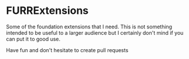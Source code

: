 # FURRExtensions
Some of the foundation extensions that I need. This is not something intended to be useful to a larger audience 
but I certainly don't mind if you can put it to good use.

Have fun and don't hesitate to create pull requests
